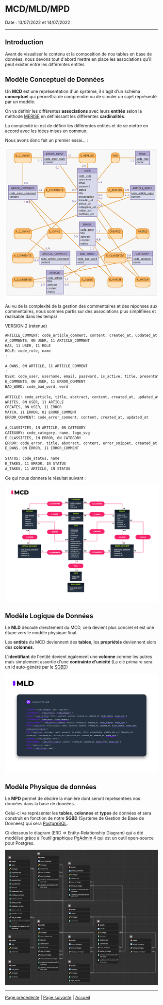 # MCD/MLD/MPD

Date : 13/07/2022 et 14/07/2022
___

## Introduction

Avant de visualiser le contenu et la composition de nos tables en base de données, nous devons tout d'abord mettre en place les associations qu'il peut exister entre les différentes entités

## Modèle Conceptuel de Données

Un **MCD** est une représentation d'un système, il s'agit d'un schéma **conceptuel** qui permettra de comprendre ou de simuler un sujet représenté par un modèle.

On va définir les différentes **associations** avec leurs **entités** selon la méthode [MERISE](https://fr.wikipedia.org/wiki/Merise_(informatique)) en définissant les différentes **cardinalités**.

La complexité ici est de définir les différentes entités et de se mettre en accord avec les idées mises en commun.

Nous avons donc fait un premier essai... :

![essai 1](../../Images/V1-MCD.PNG)

Au vu de la complexité de la gestion des commentaires et des réponses aux commentaires, nous sommes partis sur des associations plus simplifiées et réalisable dans les temps/

VERSION 2 (retenue)

```txt
ARTICLE_COMMENT: code_article_comment, content, created_at, updated_at
A_COMMENTS, 0N USER, 11 ARTICLE_COMMENT
HAS, 11 USER, 11 ROLE
ROLE: code_role, name
:

A_OWNS, 0N ARTICLE, 11 ARTICLE_COMMENT
:
USER: code_user, username, email, password, is_active, title, presentation, profile_pic_url linkedin_url, github_url, instagram_url, twitter_url, portfolio_url, created_at, updated_at
E_COMMENTS, 0N USER, 11 ERROR_COMMENT
BAD_WORD: code_bad_word, word

ARTICLE: code_article, title, abstract, content, created_at, updated_at
WRITES, 0N USER, 11 ARTICLE
CREATES, 0N USER, 11 ERROR
MATCH, 11 ERROR, 01 ERROR_COMMENT
ERROR_COMMENT: code_error_comment, content, created_at, updated_at

A_CLASSIFIES, 1N ARTICLE, 0N CATEGORY
CATEGORY: code_category, name, logo_svg
E_CLASSIFIES, 1N ERROR, 0N CATEGORY
ERROR: code_error, title, abstract, content, error_snippet, created_at, updated_at
E_OWNS, 0N ERROR, 11 ERROR_COMMENT

STATUS: code_status, name
E_TAKES, 11 ERROR, 1N STATUS
A_TAKES, 11 ARTICLE, 1N STATUS
```

Ce qui nous donnera le résultat suivant :

![mcd](../../Images/MCD.jpg)

## Modèle Logique de Données

Le **MLD** découle directement du MCD, cela devient plus concret et est une étape vers le modèle physique final.

Les **entités** du MCD deviennent des **tables**, les **propriétés** deviennent alors des **colonnes**.

L'**identifiant** de l'entité devient également une **colonne** comme les autres mais simplement assortie d'une **contrainte d'unicité** (La clé primaire sera un id auto-généré par le [SGBD](https://fr.wikipedia.org/wiki/Syst%C3%A8me_de_gestion_de_base_de_donn%C3%A9es))

![MLD](../../Images/MLD.jpg)

## Modèle Physique de données

Le **MPD** permet de décrire la manière dont seront représentées nos données dans la base de données.

Celui-ci va représenter les **tables**, **colonnes** et **types** de données et sera construit en fonction de notre **SGBD** (Système de Gestion de Base de Données) qui sera [PostgreSQL](https://www.postgresql.org/).

Ci-dessous le diagram (ERD => Entity-Relationship Diagram) qui a été modélisé grâce à l'outil graphique [PgAdmin 4](https://www.pgadmin.org/) qui est un outil open-source pour Postgres.

![MPD](../../Images/MPD.jpg)

___

[Page précédente](./04_Wireframe.md) | [Page suivante](./06_Endpoints.md) | [Accueil](../../README.md)
